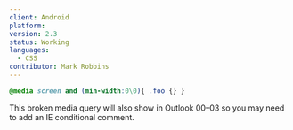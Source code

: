 ```yaml
---
client: Android
platform:
version: 2.3
status: Working
languages:
  - CSS
contributor: Mark Robbins
---
```


```css
@media screen and (min-width:0\0){ .foo {} }
```

This broken media query will also show in Outlook 00–03 so you may need to add an IE conditional comment.

